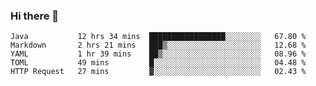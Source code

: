 ### Hi there 👋

<!--
**urzz/urzz** is a ✨ _special_ ✨ repository because its `README.md` (this file) appears on your GitHub profile.

Here are some ideas to get you started:

- 🔭 I’m currently working on ...
- 🌱 I’m currently learning ...
- 👯 I’m looking to collaborate on ...
- 🤔 I’m looking for help with ...
- 💬 Ask me about ...
- 📫 How to reach me: ...
- 😄 Pronouns: ...
- ⚡ Fun fact: ...
-->

<!--START_SECTION:waka-->
```text
Java           12 hrs 34 mins  █████████████████░░░░░░░░   67.80 % 
Markdown       2 hrs 21 mins   ███▒░░░░░░░░░░░░░░░░░░░░░   12.68 % 
YAML           1 hr 39 mins    ██▒░░░░░░░░░░░░░░░░░░░░░░   08.96 % 
TOML           49 mins         █░░░░░░░░░░░░░░░░░░░░░░░░   04.48 % 
HTTP Request   27 mins         ▓░░░░░░░░░░░░░░░░░░░░░░░░   02.43 % 
```
<!--END_SECTION:waka-->
